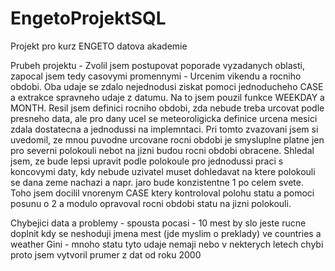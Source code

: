# EngetoProjektSQL
Projekt pro kurz ENGETO datova akademie


Prubeh projektu - 
Zvolil jsem postupovat poporade vyzadanych oblasti, zapocal jsem tedy casovymi promennymi -  Urcenim vikendu a rocniho obdobi. Oba udaje se zdalo nejednodusi ziskat pomoci jednoducheho CASE a extrakce spravneho udaje z datumu. Na to jsem pouzil funkce WEEKDAY a MONTH. Resil jsem definici rocniho obdobi, zda nebude treba urcovat podle presneho data, ale pro dany ucel se meteoroligicka definice urcena mesici zdala dostatecna a jednodussi na implemntaci. Pri tomto zvazovani jsem si uvedomil, ze mnou puvodne urcovane rocni obdobi je smysluplne platne jen pro severni polokouli nebot na jizni budou rocni obdobi obracene. Shledal jsem, ze bude lepsi upravit podle polokoule pro jednodussi praci s koncovymi daty, kdy nebude uzivatel muset dohledavat na ktere polokouli se dana zeme nachazi a napr. jaro bude konzistentne 1 po celem svete. Toho jsem docilil vnorenym CASE ktery kontroloval polohu statu a pomoci posunu o 2 a modulo opravoval rocni obdobi statu na jizni polokouli.


Chybejici data a problemy -
spousta pocasi - 10 mest by slo jeste rucne doplnit kdy se neshoduji jmena mest (jde myslim o preklady) ve countries a weather
Gini - mnoho statu tyto udaje nemaji nebo v nekterych letech chybi proto jsem vytvoril prumer z dat od roku 2000 
